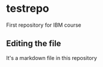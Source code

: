# testrepo
First repository for IBM course
## Editing the file
It's a markdown file in this repository
